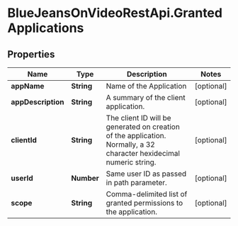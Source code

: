# BlueJeansOnVideoRestApi.GrantedApplications

## Properties
Name | Type | Description | Notes
------------ | ------------- | ------------- | -------------
**appName** | **String** | Name of the Application | [optional] 
**appDescription** | **String** | A summary of the client application. | [optional] 
**clientId** | **String** | The client ID will be generated on creation of the application. Normally, a 32 character hexidecimal numeric string. | [optional] 
**userId** | **Number** | Same user ID as passed in path parameter. | [optional] 
**scope** | **String** | Comma-delimited list of granted permissions to the application. | [optional] 


